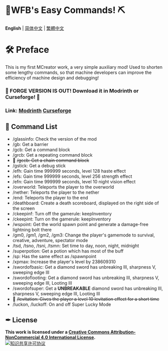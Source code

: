 # 💎WFB's Easy Commands! ⛏
**English** | [简体中文](https://github.com/WForst-Breeze/glassplus-developerkit/blob/main/README_zhcn.md) | [繁體中文](https://github.com/WForst-Breeze/glassplus-developerkit/blob/main/README_zhhk.md)
# 🛠 Preface
This is my first MCreator work, a very simple auxiliary mod! Used to shorten some lengthy commands, so that machine developers can improve the efficiency of machine design and debugging!
### **📢 FORGE VERSION IS OUT! Download it in Modrinth or Curseforge! 📢**
### **Link: [Modrinth](https://modrinth.com/mod/wfbs-ez-commands/) [Curseforge](https://www.curseforge.com/minecraft/mc-mods/wfbs-easy-commands)**
## 🎁 Command List
* /glassinfo: Check the version of the mod
* /gb: Get a barrier
* /gcb: Get a command block
* /grcb: Get a repeating command block
* 🐞 ~~/gccb: Get a chain command block~~
* /gstick: Get a debug stick
* /efh: Gain time 999999 seconds, level 128 haste effect
* /efs: Gain time 999999 seconds, level 256 strength effect
* /efn: Gain time 999999 seconds, level 10 night vision effect
* /overworld: Teleports the player to the overworld
* /nether: Teleports the player to the nether
* /end: Teleports the player to the end
* /deathboard: Create a death scoreboard, displayed on the right side of the screen
* /ckeepinf: Turn off the gamerule: keepInventory
* /ckeepint: Turn on the gamerule: keepInventory
* /wspoint: Get the world spawn point and generate a damage-free lightning bolt there
* /gm0, /gm1, /gm2, /gm3: Change the player's gamemode to survival, creative, adventure, spectator mode
* /tsd, /tsno, /tsni, /tsmn: Set time to day, noon, night, midnight
* /superpotion: Get a potion which has most of the buff
* /sp: Has the same effect as /spawnpoint
* /xpmax: Increase the player's level by 238609310
* /swordofbasic: Get a diamond sword has unbreaking III, sharpness V, sweeping edge III
* /swordoflooting: Get a diamond sword has unbreaking III, sharpness V, sweeping edge III, Looting III
* /swordofsuper: Get a **UNBREAKABLE** diamond sword has unbreaking III, sharpness V, sweeping edge III, Looting III
* 🐞 ~~/levitation: Gives the player a level 10 levitation effect for a short time~~
* /luckon, /luckoff: On and off Super Lucky Mode
## ✒ License
**</a>This work is licensed under a <a rel="license" href="http://creativecommons.org/licenses/by-nc/4.0/">Creative Commons Attribution-NonCommercial 4.0 International License</a>.**</br><a rel="license" href="http://creativecommons.org/licenses/by-nc/4.0/"><img alt="知识共享许可协议" style="border-width:0" src="https://i.creativecommons.org/l/by-nc/4.0/88x31.png" /></a>
